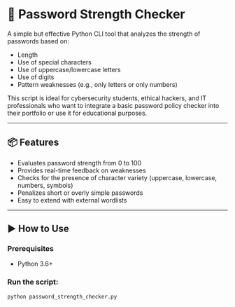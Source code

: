 # 🔐 Password Strength Checker

A simple but effective Python CLI tool that analyzes the strength of passwords based on:
- Length
- Use of special characters
- Use of uppercase/lowercase letters
- Use of digits
- Pattern weaknesses (e.g., only letters or only numbers)

This script is ideal for cybersecurity students, ethical hackers, and IT professionals who want to integrate a basic password policy checker into their portfolio or use it for educational purposes.

---

## 📦 Features

- Evaluates password strength from 0 to 100
- Provides real-time feedback on weaknesses
- Checks for the presence of character variety (uppercase, lowercase, numbers, symbols)
- Penalizes short or overly simple passwords
- Easy to extend with external wordlists

---

## ▶️ How to Use

### Prerequisites
- Python 3.6+

### Run the script:
```bash
python password_strength_checker.py
